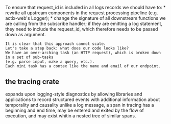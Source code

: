 To ensure that request_id is included in all logs records we should have to:
    * rewrite all upstream components in the request processing pipeline (e.g. actix-web's Logger);
    * change the signature of all downstream functions we are calling from the subscribe handler;
    if they are emitting a log statement, they need to include the request_id, which 
    therefore needs to be passed down as argument.

    It is clear that this approach cannot scale.
    Let's take a step back: what does our code looks like?
    We have an over-arching task (an HTTP request), which is broken down in a set of sub-tasks
    (e.g. parse input, make a query, etc.).
    Each mini task has a contex like the name and email of our endpoint.

## the tracing crate
expands upon logging-style diagnostics by allowing libraries and applications to 
record structured events with additional information about temporality and causality 
unlike a log message, a span in tracing has a beginning and end time, may be entered
and exited by the flow of execution, and may exist whitin a nested tree of similar spans.

